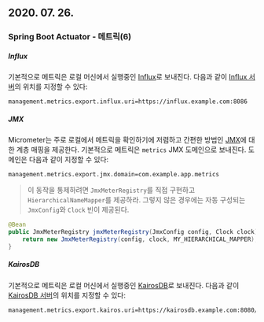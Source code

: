 ## 2020. 07. 26.

### Spring Boot Actuator - 메트릭(6)

##### Influx

기본적으로 메트릭은 로컬 머신에서 실행중인 [Influx][micrometer-influx]로 보내진다.  다음과 같이 [Influx 서버][influx]의 위치를 지정할 수 있다:

```properties
management.metrics.export.influx.uri=https://influx.example.com:8086
```

##### JMX

Micrometer는 주로 로컬에서 메트릭을 확인하기에 저렴하고 간편한 방법인 [JMX][micrometer-jmx]에 대한 계층 매핑을 제공한다. 기본적으로 메트릭은 `metrics` JMX 도메인으로 보내진다. 도메인은 다음과 같이 지정할 수 있다:

```properties
management.metrics.export.jmx.domain=com.example.app.metrics
```

> 이 동작을 통제하려면 `JmxMeterRegistry`를 직접 구현하고 `HierarchicalNameMapper`를 제공하라. 그렇지 않은 경우에는 자동 구성되는 `JmxConfig`와 `Clock` 빈이 제공된다.

```java
@Bean
public JmxMeterRegistry jmxMeterRegistry(JmxConfig config, Clock clock) {
    return new JmxMeterRegistry(config, clock, MY_HIERARCHICAL_MAPPER);
}
```

##### KairosDB

기본적으로 메트릭은 로컬 머신에서 실행중인 [KairosDB][micrometer-kairosdb]로 보내진다. 다음과 같이 [KairosDB 서버][kairosdb]의 위치를 지정할 수 있다:

```properties
management.metrics.export.kairos.uri=https://kairosdb.example.com:8080/api/v1/datapoints
```

 

[micrometer-influx]: https://micrometer.io/docs/registry/influx
[influx]: https://www.influxdata.com/
[micrometer-jmx]: https://micrometer.io/docs/registry/jmx
[micrometer-kairosdb]: https://micrometer.io/docs/registry/kairos
[kairosdb]: https://kairosdb.github.io/